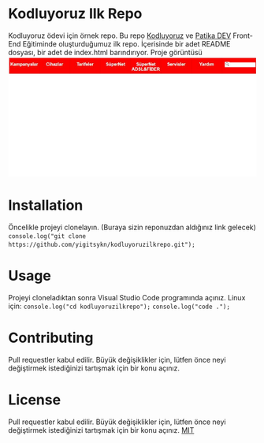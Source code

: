 # Kodluyoruz Ilk Repo
Kodluyoruz ödevi için örnek repo. Bu repo [Kodluyoruz](https://www.kodluyoruz.org/) ve [Patika DEV](https://www.patika.dev) Front-End Eğitiminde oluşturduğumuz ilk repo. İçerisinde bir adet README dosyası, bir adet de index.html barındırıyor.
Proje görüntüsü
![Proje Görüntüsü](https://github.com/yigitsykn/kodluyoruzilkrepo/blob/main/proje-goruntu-2.jpg)
# Installation
Öncelikle projeyi clonelayın. (Buraya sizin reponuzdan aldığınız link gelecek)
`console.log("git clone https://github.com/yigitsykn/kodluyoruzilkrepo.git");`
# Usage
Projeyi cloneladıktan sonra Visual Studio Code programında açınız.
Linux için:
`console.log("cd kodluyoruzilkrepo");`
`console.log("code .");`
# Contributing
Pull requestler kabul edilir. Büyük değişiklikler için, lütfen önce neyi değiştirmek istediğinizi tartışmak için bir konu açınız.

# License
Pull requestler kabul edilir. Büyük değişiklikler için, lütfen önce neyi değiştirmek istediğinizi tartışmak için bir konu açınız.
[MIT](https://choosealicense.com/licenses/mit/)



